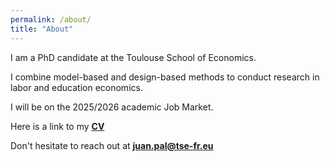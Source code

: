 ```yaml
---
permalink: /about/
title: "About"
---
```


I am a PhD candidate at the Toulouse School of Economics. 

I combine model-based and design-based methods to conduct research in labor and education economics.

I will be on the 2025/2026 academic Job Market.

Here is a link to my [**CV**](https://www.dropbox.com/scl/fi/dh188opd838o8vecmw7fp/pal-cv.pdf?rlkey=jyrx7ds2z1gloitdfj6pn22zu&e=1&dl=0)

Don't hesitate to reach out at [**juan.pal@tse-fr.eu**](mailto:juan.pal@tse-fr.eu)